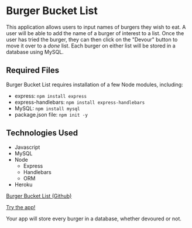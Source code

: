 # Burger Bucket List

This application allows users to input names of burgers they wish to eat.  A user will be able to add the name of a burger of interest to a list.  Once the user has tried the burger, they can then click on the "Devour" button to move it over to a _done_ list.  Each burger on either list will be stored in a database using MySQL.

## Required Files

Burger Bucket List requires installation of a few Node modules, including:
* express: `npm install express`
* express-handlebars: `npm install express-handlebars`
* MySQL: `npm install mysql`
* package.json file: `npm init -y`

## Technologies Used
* Javascript
* MySQL
* Node
  * Express
  * Handlebars
  * ORM
* Heroku
 
[Burger Bucket List (Github)](https://github.com/stellie82/burger.git)

[Try the app!](https://burger-devour-list.herokuapp.com/)


Your app will store every burger in a database, whether devoured or not.
